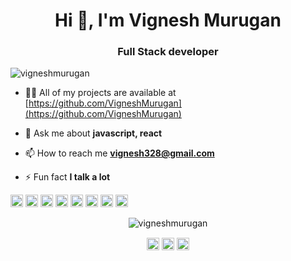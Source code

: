 <h1 align="center">Hi 👋, I'm Vignesh Murugan</h1>
<h3 align="center">Full Stack developer</h3>
<p align="left"> <img src="https://komarev.com/ghpvc/?username=vigneshmurugan" alt="vigneshmurugan" /> </p>

- 👨‍💻 All of my projects are available at [https://github.com/VigneshMurugan](https://github.com/VigneshMurugan)

- 💬 Ask me about **javascript, react**

- 📫 How to reach me **vignesh328@gmail.com**

- ⚡ Fun fact **I talk a lot**

<p align="left"><img src="https://konpa.github.io/devicon/devicon.git/icons/react/react-original-wordmark.svg" alt="react" width="20" height="20"/> <img src="https://konpa.github.io/devicon/devicon.git/icons/css3/css3-original-wordmark.svg" alt="css3" width="20" height="20"/> <img src="https://konpa.github.io/devicon/devicon.git/icons/javascript/javascript-original.svg" alt="javascript" width="20" height="20"/> <img src="https://konpa.github.io/devicon/devicon.git/icons/typescript/typescript-original.svg" alt="typescript" width="20" height="20"/> <img src="https://konpa.github.io/devicon/devicon.git/icons/mongodb/mongodb-original-wordmark.svg" alt="mongodb" width="20" height="20"/> <img src="https://konpa.github.io/devicon/devicon.git/icons/redis/redis-original-wordmark.svg" alt="redis" width="20" height="20"/> <img src="https://konpa.github.io/devicon/devicon.git/icons/nodejs/nodejs-original-wordmark.svg" alt="nodejs" width="20" height="20"/> <img src="https://konpa.github.io/devicon/devicon.git/icons/express/express-original-wordmark.svg" alt="express" width="20" height="20"/></p><p align="center"> <img src="https://github-readme-stats.vercel.app/api?username=vigneshmurugan&show_icons=true" alt="vigneshmurugan" /> </p>

<p align="center">
<a href="https://twitter.com/visumurugan" target="_blank"><img align="center" src="https://cdn.jsdelivr.net/npm/simple-icons@3.0.1/icons/twitter.svg" alt="visumurugan" height="20" width="20" /></a>
<a href="https://linkedin.com/in/iamvigneshmurugan" target="_blank"><img align="center" src="https://cdn.jsdelivr.net/npm/simple-icons@3.0.1/icons/linkedin.svg" alt="iamvigneshmurugan" height="20" width="20" /></a>
<a href="https://fb.com/iamvigneshmurgan" target="_blank"><img align="center" src="https://cdn.jsdelivr.net/npm/simple-icons@3.0.1/icons/facebook.svg" alt="iamvigneshmurgan" height="20" width="20" /></a>
</p>

